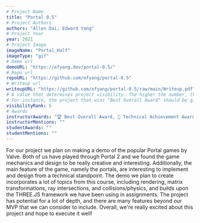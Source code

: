 ```yaml
---
# Project Name
title: "Portal 0.5"
# Project Authors
authors: "Allen Dai, Edward Yang"
# Project Year
year: 2021
# Project Image
imageName: "Portal_Half"
imageType: "gif"
# Demo url
demoURL: "https://efyang.dev/portal-0.5/"
# Repo url
repoURL: "https://github.com/efyang/portal-0.5"
# Writeup url
writeupURL: "https://github.com/efyang/portal-0.5/raw/main/Writeup.pdf"
# A value that determines project visibility. The higher the number, the closer it will appear to the top
# For instance, the project that wins "Best Overall Award" should be given the highest visibilityRank
visibilityRank: 5
# Awards
instructorAwards: "🏆 Best Overall Award, 🧠 Technical Achievement Award"
instructorMentions: ""
studentAwards: ""
studentMentions: ""
---
```

For our project we plan on making a demo of the popular Portal games by Valve. Both of us have played through Portal 2 and we found the game mechanics and design to be really creative and interesting. Additionally, the main feature of the game, namely the portals, are interesting to implement and design from a technical standpoint. The demo we plan to create incorporates a lot of topics from this course, including rendering, matrix transformations, ray intersections, and collisions/physics, and builds upon the THREE.JS framework we have been using in assignments. The project has potential for a lot of depth, and there are many features beyond our MVP that we can consider to include. Overall, we're really excited about this project and hope to execute it well!
